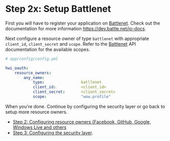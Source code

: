 Step 2x: Setup Battlenet
=====================
First you will have to register your application on [Battlenet](https://dev.battle.net/). Check out the
documentation for more information https://dev.battle.net/io-docs.

Next configure a resource owner of type `battlenet` with appropriate
`client_id`, `client_secret` and `scope`. Refer to the [Battlenet](https://dev.battle.net/io-docs) API documentation
for the available scopes.

```yaml
# app/config/config.yml

hwi_oauth:
    resource_owners:
        any_name:
            type:                batllenet
            client_id:           <client_id>
            client_secret:       <client_secret>
            scope:               "wow.profile"
```

When you're done. Continue by configuring the security layer or go back to
setup more resource owners.

- [Step 2: Configuring resource owners (Facebook, GitHub, Google, Windows Live and others](../2-configuring_resource_owners.md)
- [Step 3: Configuring the security layer](../3-configuring_the_security_layer.md).
